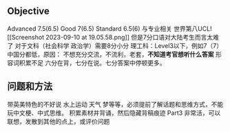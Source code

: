 ## Objective
Advanced 7.5(6.5)
Good 7(6.5)
Standard 6.5(6)
与专业相关
世界第八UCL![[Screenshot 2023-09-10 at 19.05.58.png]]
但是7分口语对大陆考生而言太难了
对于文科（社会科学 政治学）需要8分小分
理工科：Level3以下，例如7（7）
中国分都低，原因：
不想充分交流，不流利，老套，**不知道考官想听什么答案**
形容词积累不足
六分在背，七分在说。七分答案中停顿更多。
## 问题和方法
带英美特色的不好说
水上运动 天气 梦等等，必须提前了解话题和思维方式，不能玩中文梗、中式思维。
积累素材并背诵，然后隐藏背稿痕迹
Part3 非常活，可以联想，发散到其他的点上，或评价问题